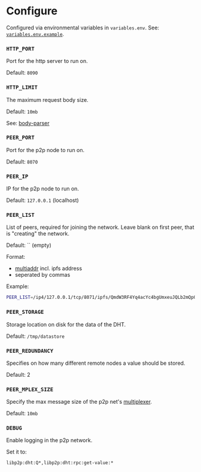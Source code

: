 # Configure

Configured via environmental variables in `variables.env`.
See: [`variables.env.example`](variables.env.example).

### `HTTP_PORT`

Port for the http server to run on.

Default: `8090`

### `HTTP_LIMIT`

The maximum request body size.

Default: `10mb`

See: [body-parser](https://www.npmjs.com/package/body-parser#limit-1)

### `PEER_PORT`

Port for the p2p node to run on.

Default: `8070`

### `PEER_IP`

IP for the p2p node to run on.

Default: `127.0.0.1` (localhost)

### `PEER_LIST`

List of peers, required for joining the network. Leave blank on first peer, that
is "creating" the network.

Default: `` (empty)

Format:
  - [multiaddr](https://multiformats.github.io/js-multiaddr/#what-is-multiaddr)
    incl. ipfs address <!--Todo: describe how to get the ipfs address-->
  - seperated by commas

Example:

```sh
PEER_LIST=/ip4/127.0.0.1/tcp/8071/ipfs/QmdW3RF4Yq4acYc4bgUmxeuJQLb2mQpQmMuDTGir5gQcYM, /ip4/127.0.0.1/tcp/8072/ipfs/QmPP5pdu6Dh93DL7LnQkKU2x8m4BoSrQswjQR5q26PMneg
```

### `PEER_STORAGE`

Storage location on disk for the data of the DHT.

Default: `/tmp/datastore`

### `PEER_REDUNDANCY`

Specifies on how many different remote nodes a value should be stored.

Default: 2

### `PEER_MPLEX_SIZE`

Specify the max message size of the p2p net's
[multiplexer](https://github.com/libp2p/js-libp2p-mplex).

Default: `10mb`

### `DEBUG`

Enable logging in the p2p network.

Set it to:

```
libp2p:dht:Q*,libp2p:dht:rpc:get-value:*
```